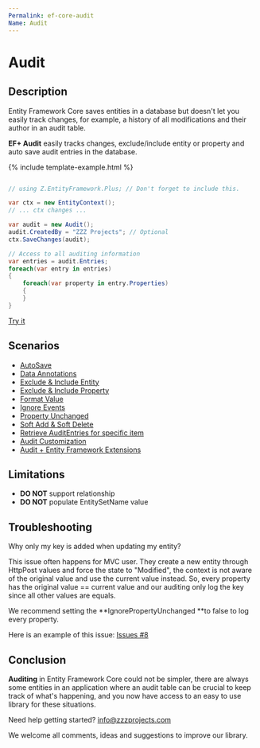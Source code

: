 ```yaml
---
Permalink: ef-core-audit
Name: Audit
---
```

# Audit

## Description

Entity Framework Core saves entities in a database but doesn't let you easily track changes, for example, a history of all modifications and their author in an audit table.

**EF+ Audit** easily tracks changes, exclude/include entity or property and auto save audit entries in the database.


{% include template-example.html %} 
```csharp

// using Z.EntityFramework.Plus; // Don't forget to include this.

var ctx = new EntityContext();
// ... ctx changes ...

var audit = new Audit();
audit.CreatedBy = "ZZZ Projects"; // Optional
ctx.SaveChanges(audit);

// Access to all auditing information
var entries = audit.Entries;
foreach(var entry in entries)
{
    foreach(var property in entry.Properties)
    {
    }
}

```
[Try it](https://dotnetfiddle.net/dc7v3W)

## Scenarios

 - [AutoSave](scenarios/ef-core-audit-autosave.md)
 - [Data Annotations](scenarios/ef-core-audit-data-annotations.md)
 - [Exclude & Include Entity](scenarios/ef-core-audit-exclude-include-entity.md)
 - [Exclude & Include Property](scenarios/ef-core-audit-exclude-include-property.md)
 - [Format Value](scenarios/ef-core-audit-format-value.md)
 - [Ignore Events](scenarios/ef-core-audit-ignore-events.md)
 - [Property Unchanged](scenarios/ef-core-audit-property-unchanged.md)
 - [Soft Add & Soft Delete](scenarios/ef-core-audit-soft-add-soft-delete.md)
 - [Retrieve AuditEntries for specific item](scenarios/ef-core-audit-retrieve-audit-entries-for-specific-item.md)
 - [Audit Customization](scenarios/ef-core-audit-customization.md)
 - [Audit + Entity Framework Extensions](scenarios/ef-core-audit-ef-extensions.md)
 
## Limitations

  - **DO NOT** support relationship
  - **DO NOT** populate EntitySetName value

## Troubleshooting

Why only my key is added when updating my entity?

This issue often happens for MVC user. They create a new entity through HttpPost values and force the state to "Modified", the context is not aware of the original value and use the current value instead. So, every property has the original value == current value and our auditing only log the key since all other values are equals.

We recommend setting the **IgnorePropertyUnchanged **to false to log every property.

Here is an example of this issue: [Issues #8](https://github.com/zzzprojects/EntityFramework-Plus/issues/8)

## Conclusion

**Auditing** in Entity Framework Core could not be simpler, there are always some entities in an application where an audit table can be crucial to keep track of what's happening, and you now have access to an easy to use library for these situations.

Need help getting started? [info@zzzprojects.com](mailto:info@zzzprojects.com)

We welcome all comments, ideas and suggestions to improve our library.
